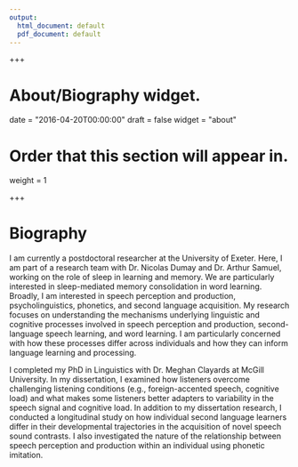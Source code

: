 ```yaml
---
output:
  html_document: default
  pdf_document: default
---
```

+++

# About/Biography widget.
date = "2016-04-20T00:00:00"
draft = false
widget = "about"

# Order that this section will appear in.
weight = 1

+++

# Biography

I am currently a postdoctoral researcher at the University of Exeter. Here, I am part of a research team with Dr. Nicolas Dumay and Dr. Arthur Samuel, working on the role of sleep in learning and memory. We are particularly interested in sleep-mediated memory consolidation in word learning. Broadly, I am interested in speech perception and production, psycholinguistics, phonetics, and second language acquisition. My research focuses on understanding the mechanisms underlying linguistic and cognitive processes involved in speech perception and production, second-language speech learning, and word learning. I am particularly concerned with how these processes differ across individuals and how they can inform language learning and processing.

I completed my PhD in Linguistics with Dr. Meghan Clayards at McGill University. In my dissertation, I examined how listeners overcome challenging listening conditions (e.g., foreign-accented speech, cognitive load) and what makes some listeners better adapters to variability in the speech signal and cognitive load. In addition to my dissertation research, I conducted a longitudinal study on how individual second language learners differ in their developmental trajectories in the acquisition of novel speech sound contrasts. I also investigated the nature of the relationship between speech perception and production within an individual using phonetic imitation.